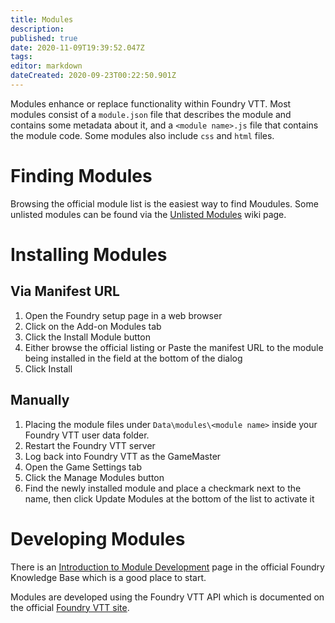 ```yaml
---
title: Modules
description: 
published: true
date: 2020-11-09T19:39:52.047Z
tags: 
editor: markdown
dateCreated: 2020-09-23T00:22:50.901Z
---
```


Modules enhance or replace functionality within Foundry VTT. Most modules consist of a `module.json` file that describes the module and contains some metadata about it, and a `<module name>.js` file that contains the module code. Some modules also include `css` and `html` files.

# Finding Modules
Browsing the official module list is the easiest way to find Moudules. Some unlisted modules can be found via the [Unlisted Modules](/en/community/community-unlisted-modules) wiki page.

# Installing Modules

## Via Manifest URL
1. Open the Foundry setup page in a web browser
2. Click on the Add-on Modules tab
3. Click the Install Module button
4. Either browse the official listing or Paste the manifest URL to the module being installed in the field at the bottom of the dialog
5. Click Install 

## Manually
1. Placing the module files under `Data\modules\<module name>` inside your Foundry VTT user data folder. 
2. Restart the Foundry VTT server
3. Log back into Foundry VTT as the GameMaster
4. Open the Game Settings tab
5. Click the Manage Modules button
6. Find the newly installed module and place a checkmark next to the name, then click Update Modules at the bottom of the list to activate it


# Developing Modules
There is an [Introduction to Module Development](https://foundryvtt.com/article/module-development/) page in the official Foundry Knowledge Base which is a good place to start.

Modules are developed using the Foundry VTT API which is documented on the official [Foundry VTT site](https://foundryvtt.com/api/).

